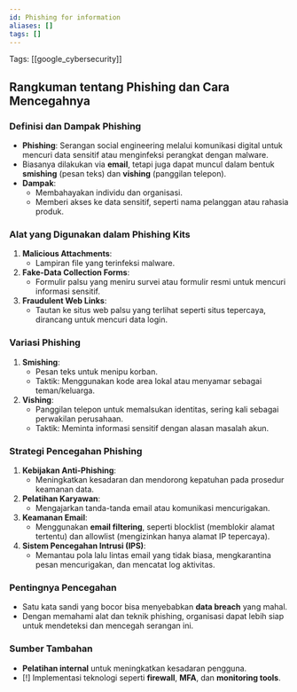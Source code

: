 ```yaml
---
id: Phishing for information
aliases: []
tags: []
---
```


Tags: [[google_cybersecurity]]

## Rangkuman tentang Phishing dan Cara Mencegahnya

### Definisi dan Dampak Phishing
- **Phishing**: Serangan social engineering melalui komunikasi digital untuk mencuri data sensitif atau menginfeksi perangkat dengan malware.
- Biasanya dilakukan via **email**, tetapi juga dapat muncul dalam bentuk **smishing** (pesan teks) dan **vishing** (panggilan telepon).
- **Dampak**:
  - Membahayakan individu dan organisasi.
  - Memberi akses ke data sensitif, seperti nama pelanggan atau rahasia produk.

### Alat yang Digunakan dalam Phishing Kits
1. **Malicious Attachments**:
   - Lampiran file yang terinfeksi malware.
2. **Fake-Data Collection Forms**:
   - Formulir palsu yang meniru survei atau formulir resmi untuk mencuri informasi sensitif.
3. **Fraudulent Web Links**:
   - Tautan ke situs web palsu yang terlihat seperti situs tepercaya, dirancang untuk mencuri data login.

### Variasi Phishing
1. **Smishing**:
   - Pesan teks untuk menipu korban.
   - Taktik: Menggunakan kode area lokal atau menyamar sebagai teman/keluarga.
2. **Vishing**:
   - Panggilan telepon untuk memalsukan identitas, sering kali sebagai perwakilan perusahaan.
   - Taktik: Meminta informasi sensitif dengan alasan masalah akun.

### Strategi Pencegahan Phishing
1. **Kebijakan Anti-Phishing**:
   - Meningkatkan kesadaran dan mendorong kepatuhan pada prosedur keamanan data.
2. **Pelatihan Karyawan**:
   - Mengajarkan tanda-tanda email atau komunikasi mencurigakan.
3. **Keamanan Email**:
   - Menggunakan **email filtering**, seperti blocklist (memblokir alamat tertentu) dan allowlist (mengizinkan hanya alamat IP tepercaya).
4. **Sistem Pencegahan Intrusi (IPS)**:
   - Memantau pola lalu lintas email yang tidak biasa, mengkarantina pesan mencurigakan, dan mencatat log aktivitas.

### Pentingnya Pencegahan
- Satu kata sandi yang bocor bisa menyebabkan **data breach** yang mahal.
- Dengan memahami alat dan teknik phishing, organisasi dapat lebih siap untuk mendeteksi dan mencegah serangan ini.

### Sumber Tambahan
- **Pelatihan internal** untuk meningkatkan kesadaran pengguna.
- [!] Implementasi teknologi seperti **firewall**, **MFA**, dan **monitoring tools**.

